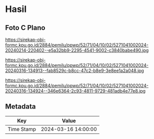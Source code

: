 # Hasil

## Foto C Plano

https://sirekap-obj-formc.kpu.go.id/2884/pemilu/ppwp/52/71/04/10/02/5271041002024-20240214-220402--e5a32bb9-2295-4541-9002-c3840babe490.jpg

https://sirekap-obj-formc.kpu.go.id/2884/pemilu/ppwp/52/71/04/10/02/5271041002024-20240316-134913--fab8529c-b8cc-47c2-b8e9-3e8ee1a2a048.jpg

https://sirekap-obj-formc.kpu.go.id/2884/pemilu/ppwp/52/71/04/10/02/5271041002024-20240316-134924--346e6364-2c93-4811-9729-481adb4e77e8.jpg


## Metadata

| Key        | Value               |
| ---------- | ------------------- |
| Time Stamp | 2024-03-16 14:00:00 |



